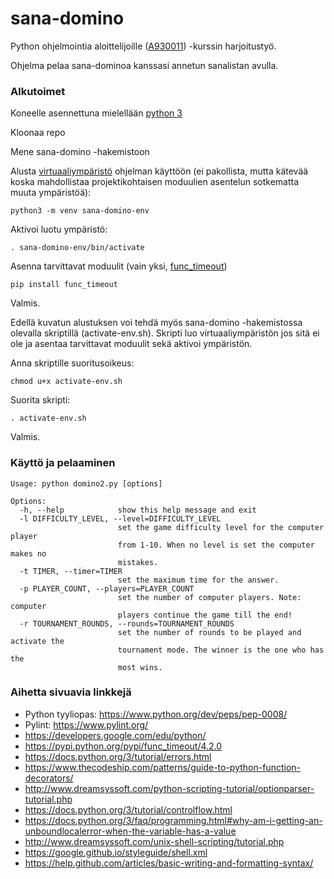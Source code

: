 # sana-domino

Python ohjelmointia aloittelijoille ([A930011](https://courses.helsinki.fi/fi/a930011/117989156)) -kurssin harjoitustyö.

Ohjelma pelaa sana-dominoa kanssasi annetun sanalistan avulla.

### Alkutoimet

Koneelle asennettuna mielellään [python 3](https://www.python.org/downloads/)

Kloonaa repo

Mene sana-domino -hakemistoon

Alusta [virtuaaliympäristö](https://docs.python.org/3/library/venv.html) ohjelman käyttöön (ei pakollista, mutta kätevää koska mahdollistaa projektikohtaisen moduulien asentelun sotkematta muuta ympäristöä):

```
python3 -m venv sana-domino-env
```
Aktivoi luotu ympäristö:

```
. sana-domino-env/bin/activate
```
Asenna tarvittavat moduulit (vain yksi, [func_timeout](https://pypi.python.org/pypi/func_timeout/4.2.0))

```
pip install func_timeout
```
Valmis.


Edellä kuvatun alustuksen voi tehdä myös sana-domino -hakemistossa olevalla skriptillä (activate-env.sh).
Skripti luo virtuaaliympäristön jos sitä ei ole ja asentaa tarvittavat moduulit sekä aktivoi ympäristön.

Anna skriptille suoritusoikeus:

```
chmod u+x activate-env.sh
``` 
Suorita skripti:

``` 
. activate-env.sh
```
Valmis.


### Käyttö ja pelaaminen
```
Usage: python domino2.py [options]

Options:
  -h, --help            show this help message and exit
  -l DIFFICULTY_LEVEL, --level=DIFFICULTY_LEVEL
                        set the game difficulty level for the computer player
                        from 1-10. When no level is set the computer makes no
                        mistakes.
  -t TIMER, --timer=TIMER
                        set the maximum time for the answer.
  -p PLAYER_COUNT, --players=PLAYER_COUNT
                        set the number of computer players. Note: computer
                        players continue the game till the end!
  -r TOURNAMENT_ROUNDS, --rounds=TOURNAMENT_ROUNDS
                        set the number of rounds to be played and activate the
                        tournament mode. The winner is the one who has the
                        most wins.
```

### Aihetta sivuavia linkkejä
- Python tyyliopas: https://www.python.org/dev/peps/pep-0008/
- Pylint: https://www.pylint.org/
- https://developers.google.com/edu/python/
- https://pypi.python.org/pypi/func_timeout/4.2.0
- https://docs.python.org/3/tutorial/errors.html
- https://www.thecodeship.com/patterns/guide-to-python-function-decorators/
- http://www.dreamsyssoft.com/python-scripting-tutorial/optionparser-tutorial.php
- https://docs.python.org/3/tutorial/controlflow.html
- https://docs.python.org/3/faq/programming.html#why-am-i-getting-an-unboundlocalerror-when-the-variable-has-a-value
- http://www.dreamsyssoft.com/unix-shell-scripting/tutorial.php
- https://google.github.io/styleguide/shell.xml
- https://help.github.com/articles/basic-writing-and-formatting-syntax/
